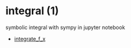 # integral (1)
symbolic integral with sympy in jupyter notebook

+ [integrate_f_x](integrate_f_x.ipynb)
